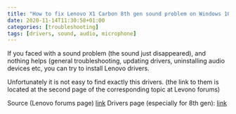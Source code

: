 ```yaml
---
title: "How to fix Lenovo X1 Carbon 8th gen sound problem on Windows 10"
date: 2020-11-14T11:30:58+01:00
categories: [troubleshooting]
tags: [drivers, sound, audio, microphone]
---
```

If you faced with a sound problem (the sound just disappeared), and nothing helps (general troubleshooting, updating drivers, uninstalling audio devices etc, you can try to install Lenovo drivers.

Unfortunately it is not easy to find exactly this drivers. (the link to them is located at the second page of the corresponding topic at Levono forums)

Source (Lenovo forums page) [link](https://forums.lenovo.com/t5/ThinkPad-X-Series-Laptops/ThinkPad-X1-Carbon-Gen-8-Speaker-driver-issue/m-p/5034706?page=2)
Drivers page (especially for 8th gen): [link](https://support.lenovo.com/us/en/downloads/ds543933)
